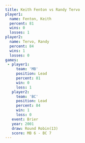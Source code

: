 ```yaml
---
title: Keith Fenton vs Randy Tervo
player1:             
  name: Fenton, Keith
  percent: 81        
  wins: 0            
  losses: 1          
player2:             
  name: Tervo, Randy 
  percent: 84        
  wins: 1            
  losses: 0          
games:
 - player1:        
     team: 'MB'    
     position: Lead
     percent: 81   
     win: 0        
     loss: 1       
   player2:        
     team: 'BC'    
     position: Lead
     percent: 84   
     win: 1        
     loss: 0       
   event: Brier         
   year: 2001           
   draw: Round Robin(13)
   score: MB 6 - BC 7   
---
```

